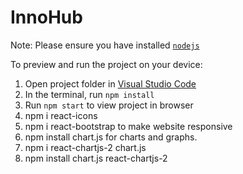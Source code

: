 
  # InnoHub

  Note: Please ensure you have installed <code><a href="https://nodejs.org/en/download/">nodejs</a></code>

  To preview and run the project on your device:
  1) Open project folder in <a href="https://code.visualstudio.com/download">Visual Studio Code</a>
  2) In the terminal, run `npm install`
  3) Run `npm start` to view project in browser
  4) npm i react-icons
  5) npm i react-bootstrap to make website responsive
  6) npm install chart.js for charts and graphs.
  7) npm i react-chartjs-2 chart.js
  8) npm install chart.js react-chartjs-2

  